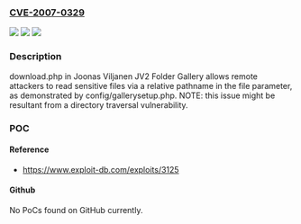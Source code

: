 ### [CVE-2007-0329](https://cve.mitre.org/cgi-bin/cvename.cgi?name=CVE-2007-0329)
![](https://img.shields.io/static/v1?label=Product&message=n%2Fa&color=blue)
![](https://img.shields.io/static/v1?label=Version&message=n%2Fa&color=blue)
![](https://img.shields.io/static/v1?label=Vulnerability&message=n%2Fa&color=brighgreen)

### Description

download.php in Joonas Viljanen JV2 Folder Gallery allows remote attackers to read sensitive files via a relative pathname in the file parameter, as demonstrated by config/gallerysetup.php.  NOTE: this issue might be resultant from a directory traversal vulnerability.

### POC

#### Reference
- https://www.exploit-db.com/exploits/3125

#### Github
No PoCs found on GitHub currently.

